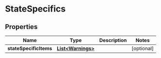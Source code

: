 

# StateSpecifics


## Properties

| Name | Type | Description | Notes |
|------------ | ------------- | ------------- | -------------|
|**stateSpecificItems** | [**List&lt;Warnings&gt;**](Warnings.md) |  |  [optional] |



